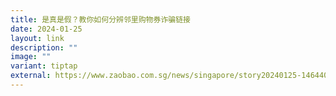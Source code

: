 ```yaml
---
title: 是真是假？教你如何分辨邻里购物券诈骗链接
date: 2024-01-25
layout: link
description: ""
image: ""
variant: tiptap
external: https://www.zaobao.com.sg/news/singapore/story20240125-1464409
---
```

